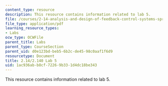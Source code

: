 ```yaml
---
content_type: resource
description: This resource contains information related to lab 5.
file: /courses/2-14-analysis-and-design-of-feedback-control-systems-spring-2014/1ac936abb8cf72269b331d4dc18be343_MIT2_14S14_Lab_5.pdf
file_type: application/pdf
learning_resource_types:
- Labs
ocw_type: OCWFile
parent_title: Labs
parent_type: CourseSection
parent_uid: d0e123bd-beb5-6b2c-de45-98c0aaf1f6d9
resourcetype: Document
title: 2.14/2.140 Lab 5
uid: 1ac936ab-b8cf-7226-9b33-1d4dc18be343
---
```

This resource contains information related to lab 5.

